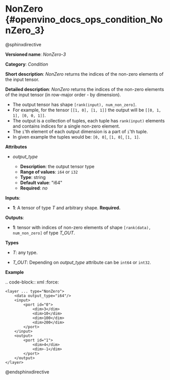 # NonZero {#openvino_docs_ops_condition_NonZero_3}

@sphinxdirective

**Versioned name**: *NonZero-3*

**Category**: *Condition*

**Short description**: *NonZero* returns the indices of the non-zero elements of the input tensor.

**Detailed description**: *NonZero* returns the indices of the non-zero elements of the input tensor (in row-major order - by dimension).

* The output tensor has shape ``[rank(input), num_non_zero]``.
* For example, for the tensor ``[[1, 0], [1, 1]]`` the output will be ``[[0, 1, 1], [0, 0, 1]]``.
* The output is a collection of tuples, each tuple has ``rank(input)`` elements and contains indices for a single non-zero element.
* The ``i``'th element of each output dimension is a part of ``i``'th tuple.
* In given example the tuples would be: ``[0, 0]``, ``[1, 0]``, ``[1, 1]``.

**Attributes**

* *output_type*

  * **Description**: the output tensor type
  * **Range of values**: ``i64`` or ``i32``
  * **Type**: string
  * **Default value**: "i64"
  * **Required**: *no*

**Inputs**:

*   **1**: A tensor of type *T* and arbitrary shape. **Required.**

**Outputs**:

*   **1**: tensor with indices of non-zero elements of shape ``[rank(data), num_non_zero]`` of type *T_OUT*.

**Types**

* *T*: any type.

* *T_OUT*: Depending on *output_type* attribute can be ``int64`` or ``int32``.

**Example**

.. code-block:: xml
   :force:

    <layer ... type="NonZero">
        <data output_type="i64"/>
        <input>
            <port id="0">
                <dim>3</dim>
                <dim>10</dim>
                <dim>100</dim>
                <dim>200</dim>
            </port>
        </input>
        <output>
            <port id="1">
                <dim>4</dim>
                <dim>-1</dim>
            </port>
        </output>
    </layer>


@endsphinxdirective
